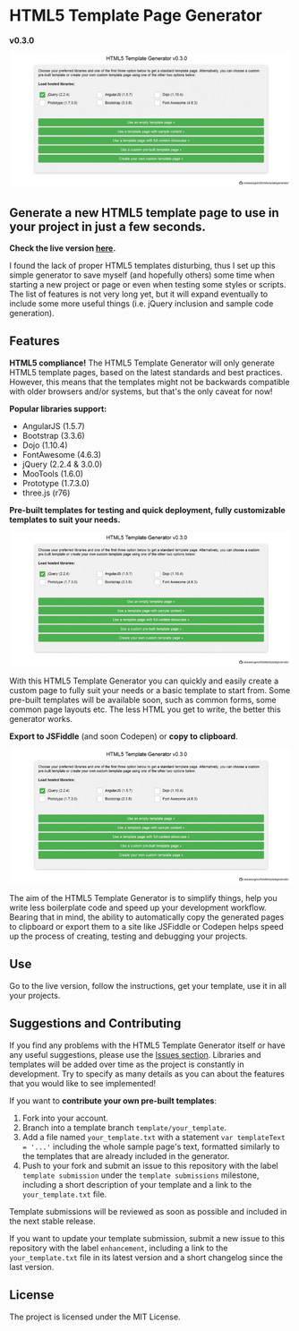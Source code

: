 # HTML5 Template Page Generator

**v0.3.0**

![HTML5 Template Generator](https://raw.githubusercontent.com/Chalarangelo/htmltemplategenerator/master/gif1.gif "Empty HTML5 template page code generation")

## Generate a new HTML5 template page to use in your project in just a few seconds.

**Check the live version [here](https://chalarangelo.github.io/htmltemplategenerator/).**

I found the lack of proper HTML5 templates disturbing, thus I set up this simple generator to save myself (and hopefully others) some time when starting a new project or page or even when testing some styles or scripts. The list of features is not very long yet, but it will expand eventually to include some more useful things (i.e. jQuery inclusion and sample code generation).

## Features

**HTML5 compliance!** The HTML5 Template Generator will only generate HTML5 template pages, based on the latest standards and best practices. However, this means that the templates might not be backwards compatible with older browsers and/or systems, but that's the only caveat for now!

**Popular libraries support:**
+ AngularJS (1.5.7)
+ Bootstrap (3.3.6)
+ Dojo (1.10.4)
+ FontAwesome (4.6.3)
+ jQuery (2.2.4 & 3.0.0)
+ MooTools (1.6.0)
+ Prototype (1.7.3.0)
+ three.js (r76)

**Pre-built templates for testing and quick deployment, fully customizable templates to suit your needs.**

![Custom page generator](https://raw.githubusercontent.com/Chalarangelo/htmltemplategenerator/master/gif3.gif "Custom HTML5 template page code generation")

With this HTML5 Template Generator you can quickly and easily create a custom page to fully suit your needs or a basic template to start from. Some pre-built templates will be available soon, such as common forms, some common page layouts etc. The less HTML you get to write, the better this generator works.

**Export to JSFiddle** (and soon Codepen) or **copy to clipboard**. 

![Export to JSFiddle, Copy to clipboard](https://raw.githubusercontent.com/Chalarangelo/htmltemplategenerator/master/gif3.gif "Export to JSFiddle, Copy to clipboard")

The aim of the HTML5 Template Generator is to simplify things, help you write less boilerplate code and speed up your development workflow. Bearing that in mind, the ability to automatically copy the generated pages to clipboard or export them to a site like JSFiddle or Codepen helps speed up the process of creating, testing and debugging your projects.

## Use

Go to the live version, follow the instructions, get your template, use it in all your projects.

## Suggestions and Contributing

If you find any problems with the HTML5 Template Generator itself or have any useful suggestions, please use the [Issues section](https://github.com/Chalarangelo/htmltemplategenerator/issues). Libraries and templates will be added over time as the project is constantly in development. Try to specify as many details as you can about the features that you would like to see implemented!

If you want to **contribute your own pre-built templates**:

1. Fork into your account.
2. Branch into a template branch `template/your_template`.
3. Add a file named `your_template.txt` with a statement `var templateText = '...'` including the whole sample page's text, formatted similarly to the templates that are already included in the generator.
4. Push to your fork and submit an issue to this repository with the label `template submission` under the `template submissions` milestone, including a short description of your template and a link to the `your_template.txt` file.

Template submissions will be reviewed as soon as possible and included in the next stable release. 

If you want to update your template submission, submit a new issue to this repository with the label `enhancement`, including a link to the `your_template.txt` file in its latest version and a short changelog since the last version.

## License

The project is licensed under the MIT License.
